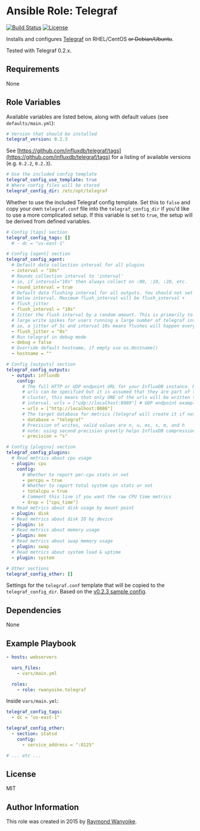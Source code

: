 # Ansible Role: Telegraf

[![Build Status](https://img.shields.io/travis/rwanyoike/ansible-role-telegraf.svg)](https://travis-ci.org/rwanyoike/ansible-role-telegraf) [![License](https://img.shields.io/badge/license-MIT-blue.svg)](https://raw.githubusercontent.com/rwanyoike/ansible-role-telegraf/master/LICENSE)

Installs and configures [Telegraf](https://github.com/influxdb/telegraf) on RHEL/CentOS ~~or Debian/Ubuntu~~.

Tested with Telegraf 0.2.x.

## Requirements

None

## Role Variables

Available variables are listed below, along with default values (see `defaults/main.yml`):

```yaml
# Version that should be installed
telegraf_version: 0.2.3
```

See [https://github.com/influxdb/telegraf/tags](https://github.com/influxdb/telegraf/tags) for a listing of available versions (e.g. `0.2.2`, `0.2.3`).

```yaml
# Use the included config template
telegraf_config_use_template: true
# Where config files will be stored
telegraf_config_dir: /etc/opt/telegraf
```

Whether to use the included Telegraf config template. Set this to `false` and copy your own `telegraf.conf` file into the `telegraf_config_dir` if you'd like to use a more complicated setup. If this variable is set to `true`, the setup will be derived from defined variables.

```yaml
# Config [tags] section
telegraf_config_tags: []
  # - dc = "us-east-1"

# Config [agent] section
telegraf_config_agent:
  # Default data collection interval for all plugins
  - interval = "10s"
  # Rounds collection interval to 'interval'
  # ie, if interval="10s" then always collect on :00, :10, :20, etc.
  - round_interval = true
  # Default data flushing interval for all outputs. You should not set this
  # below interval. Maximum flush_interval will be flush_interval +
  # flush_jitter
  - flush_interval = "10s"
  # Jitter the flush interval by a random amount. This is primarily to avoid
  # large write spikes for users running a large number of telegraf instances.
  # ie, a jitter of 5s and interval 10s means flushes will happen every 10-15s
  - flush_jitter = "0s"
  # Run telegraf in debug mode
  - debug = false
  # Override default hostname, if empty use os.Hostname()
  - hostname = ""

# Config [outputs] section
telegraf_config_outputs:
  - output: influxdb
    config:
      # The full HTTP or UDP endpoint URL for your InfluxDB instance. Multiple
      # urls can be specified but it is assumed that they are part of the same
      # cluster, this means that only ONE of the urls will be written to each
      # interval. urls = ["udp://localhost:8089"] # UDP endpoint example
      - urls = ["http://localhost:8086"]
      # The target database for metrics (telegraf will create it if not exists)
      - database = "telegraf"
      # Precision of writes, valid values are n, u, ms, s, m, and h
      # note: using second precision greatly helps InfluxDB compression
      - precision = "s"

# Config [plugins] section
telegraf_config_plugins:
  # Read metrics about cpu usage
  - plugin: cpu
    config:
      # Whether to report per-cpu stats or not
      - percpu = true
      # Whether to report total system cpu stats or not
      - totalcpu = true
      # Comment this line if you want the raw CPU time metrics
      - drop = ["cpu_time"]
  # Read metrics about disk usage by mount point
  - plugin: disk
  # Read metrics about disk IO by device
  - plugin: io
  # Read metrics about memory usage
  - plugin: mem
  # Read metrics about swap memory usage
  - plugin: swap
  # Read metrics about system load & uptime
  - plugin: system

# Other sections
telegraf_config_other: []
```

Settings for the `telegraf.conf` template that will be copied to the `telegraf_config_dir`. Based on the [v0.2.3 sample config](https://github.com/influxdb/telegraf/blob/v0.2.3/etc/telegraf.conf).

## Dependencies

None

## Example Playbook

```yaml
- hosts: webservers

  vars_files:
    - vars/main.yml

  roles:
    - role: rwanyoike.telegraf
```

Inside `vars/main.yml`:

```yaml
telegraf_config_tags:
  - dc = "us-east-1"

telegraf_config_other:
  - section: statsd
    config:
      - service_address = ":8125"

# ... etc ...
```

## License

MIT

## Author Information

This role was created in 2015 by [Raymond Wanyoike](https://github.com/rwanyoike).
